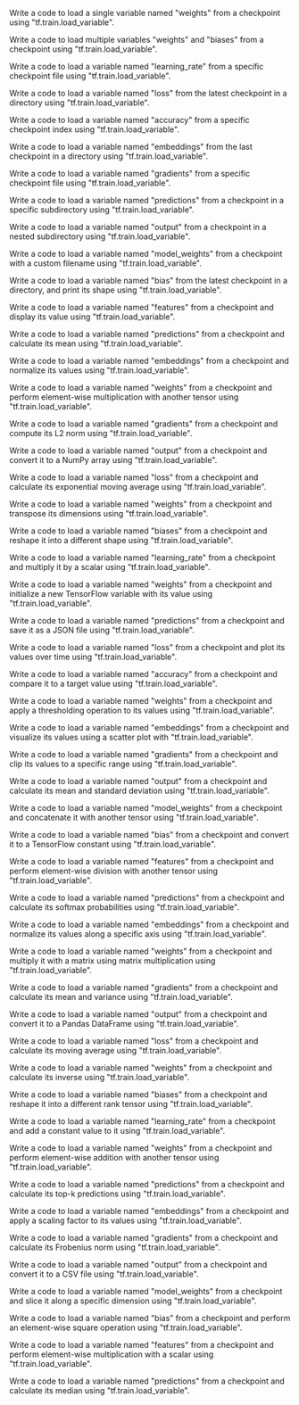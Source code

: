 Write a code to load a single variable named "weights" from a checkpoint using "tf.train.load_variable".

Write a code to load multiple variables "weights" and "biases" from a checkpoint using "tf.train.load_variable".

Write a code to load a variable named "learning_rate" from a specific checkpoint file using "tf.train.load_variable".

Write a code to load a variable named "loss" from the latest checkpoint in a directory using "tf.train.load_variable".

Write a code to load a variable named "accuracy" from a specific checkpoint index using "tf.train.load_variable".

Write a code to load a variable named "embeddings" from the last checkpoint in a directory using "tf.train.load_variable".

Write a code to load a variable named "gradients" from a specific checkpoint file using "tf.train.load_variable".

Write a code to load a variable named "predictions" from a checkpoint in a specific subdirectory using "tf.train.load_variable".

Write a code to load a variable named "output" from a checkpoint in a nested subdirectory using "tf.train.load_variable".

Write a code to load a variable named "model_weights" from a checkpoint with a custom filename using "tf.train.load_variable".

Write a code to load a variable named "bias" from the latest checkpoint in a directory, and print its shape using "tf.train.load_variable".

Write a code to load a variable named "features" from a checkpoint and display its value using "tf.train.load_variable".

Write a code to load a variable named "predictions" from a checkpoint and calculate its mean using "tf.train.load_variable".

Write a code to load a variable named "embeddings" from a checkpoint and normalize its values using "tf.train.load_variable".

Write a code to load a variable named "weights" from a checkpoint and perform element-wise multiplication with another tensor using "tf.train.load_variable".

Write a code to load a variable named "gradients" from a checkpoint and compute its L2 norm using "tf.train.load_variable".

Write a code to load a variable named "output" from a checkpoint and convert it to a NumPy array using "tf.train.load_variable".

Write a code to load a variable named "loss" from a checkpoint and calculate its exponential moving average using "tf.train.load_variable".

Write a code to load a variable named "weights" from a checkpoint and transpose its dimensions using "tf.train.load_variable".

Write a code to load a variable named "biases" from a checkpoint and reshape it into a different shape using "tf.train.load_variable".

Write a code to load a variable named "learning_rate" from a checkpoint and multiply it by a scalar using "tf.train.load_variable".

Write a code to load a variable named "weights" from a checkpoint and initialize a new TensorFlow variable with its value using "tf.train.load_variable".

Write a code to load a variable named "predictions" from a checkpoint and save it as a JSON file using "tf.train.load_variable".

Write a code to load a variable named "loss" from a checkpoint and plot its values over time using "tf.train.load_variable".

Write a code to load a variable named "accuracy" from a checkpoint and compare it to a target value using "tf.train.load_variable".

Write a code to load a variable named "weights" from a checkpoint and apply a thresholding operation to its values using "tf.train.load_variable".

Write a code to load a variable named "embeddings" from a checkpoint and visualize its values using a scatter plot with "tf.train.load_variable".

Write a code to load a variable named "gradients" from a checkpoint and clip its values to a specific range using "tf.train.load_variable".

Write a code to load a variable named "output" from a checkpoint and calculate its mean and standard deviation using "tf.train.load_variable".

Write a code to load a variable named "model_weights" from a checkpoint and concatenate it with another tensor using "tf.train.load_variable".

Write a code to load a variable named "bias" from a checkpoint and convert it to a TensorFlow constant using "tf.train.load_variable".

Write a code to load a variable named "features" from a checkpoint and perform element-wise division with another tensor using "tf.train.load_variable".

Write a code to load a variable named "predictions" from a checkpoint and calculate its softmax probabilities using "tf.train.load_variable".

Write a code to load a variable named "embeddings" from a checkpoint and normalize its values along a specific axis using "tf.train.load_variable".

Write a code to load a variable named "weights" from a checkpoint and multiply it with a matrix using matrix multiplication using "tf.train.load_variable".

Write a code to load a variable named "gradients" from a checkpoint and calculate its mean and variance using "tf.train.load_variable".

Write a code to load a variable named "output" from a checkpoint and convert it to a Pandas DataFrame using "tf.train.load_variable".

Write a code to load a variable named "loss" from a checkpoint and calculate its moving average using "tf.train.load_variable".

Write a code to load a variable named "weights" from a checkpoint and calculate its inverse using "tf.train.load_variable".

Write a code to load a variable named "biases" from a checkpoint and reshape it into a different rank tensor using "tf.train.load_variable".

Write a code to load a variable named "learning_rate" from a checkpoint and add a constant value to it using "tf.train.load_variable".

Write a code to load a variable named "weights" from a checkpoint and perform element-wise addition with another tensor using "tf.train.load_variable".

Write a code to load a variable named "predictions" from a checkpoint and calculate its top-k predictions using "tf.train.load_variable".

Write a code to load a variable named "embeddings" from a checkpoint and apply a scaling factor to its values using "tf.train.load_variable".

Write a code to load a variable named "gradients" from a checkpoint and calculate its Frobenius norm using "tf.train.load_variable".

Write a code to load a variable named "output" from a checkpoint and convert it to a CSV file using "tf.train.load_variable".

Write a code to load a variable named "model_weights" from a checkpoint and slice it along a specific dimension using "tf.train.load_variable".

Write a code to load a variable named "bias" from a checkpoint and perform an element-wise square operation using "tf.train.load_variable".

Write a code to load a variable named "features" from a checkpoint and perform element-wise multiplication with a scalar using "tf.train.load_variable".

Write a code to load a variable named "predictions" from a checkpoint and calculate its median using "tf.train.load_variable".